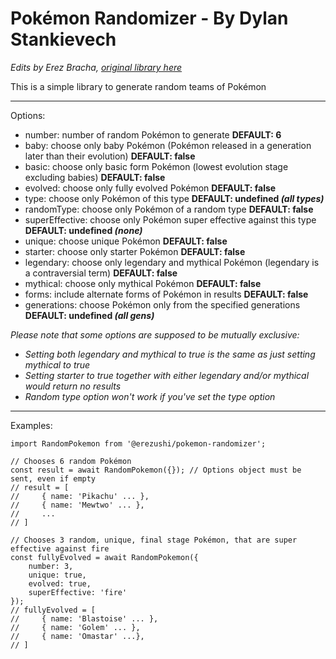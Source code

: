 Pokémon Randomizer - By Dylan Stankievech
=========================================
*Edits by Erez Bracha, [original library here](https://www.npmjs.com/package/pokemon-randomizer)*

This is a simple library to generate random teams of Pokémon

***

Options:

* number: number of random Pokémon to generate **DEFAULT: 6**
* baby: choose only baby Pokémon (Pokémon released in a generation later than their evolution) **DEFAULT: false**
* basic: choose only basic form Pokémon (lowest evolution stage excluding babies) **DEFAULT: false**
* evolved: choose only fully evolved Pokémon **DEFAULT: false**
* type: choose only Pokémon of this type **DEFAULT: undefined *(all types)***
* randomType: choose only Pokémon of a random type **DEFAULT: false**
* superEffective: choose only Pokémon super effective against this type **DEFAULT: undefined *(none)***
* unique: choose unique Pokémon **DEFAULT: false**
* starter: choose only starter Pokémon **DEFAULT: false**
* legendary: choose only legendary and mythical Pokémon (legendary is a contraversial term) **DEFAULT: false**
* mythical: choose only mythical Pokémon **DEFAULT: false**
* forms: include alternate forms of Pokémon in results **DEFAULT: false**
* generations: choose Pokémon only from the specified generations  **DEFAULT: undefined *(all gens)***

*Please note that some options are supposed to be mutually exclusive:*
* *Setting both legendary and mythical to true is the same as just setting mythical to true*
* *Setting starter to true together with either legendary and/or mythical would return no results*
* *Random type option won't work if you've set the type option*

***

Examples:

    import RandomPokemon from '@erezushi/pokemon-randomizer';

    // Chooses 6 random Pokémon
    const result = await RandomPokemon({}); // Options object must be sent, even if empty
    // result = [
    //     { name: 'Pikachu' ... },
    //     { name: 'Mewtwo' ... },
    //     ...
    // ]

    // Chooses 3 random, unique, final stage Pokémon, that are super effective against fire
    const fullyEvolved = await RandomPokemon({
        number: 3,
        unique: true,
        evolved: true,
        superEffective: 'fire'
    });
    // fullyEvolved = [
    //     { name: 'Blastoise' ... },
    //     { name: 'Golem' ... },
    //     { name: 'Omastar' ...},
    // ]

